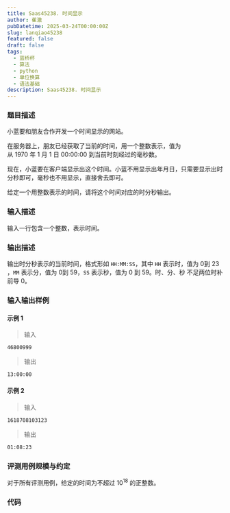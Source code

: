 ```yaml
---
title: Saas45238. 时间显示
author: 萑澈
pubDatetime: 2025-03-24T00:00:00Z
slug: lanqiao45238
featured: false
draft: false
tags:
  - 蓝桥杯
  - 算法
  - python
  - 单位换算
  - 语法基础
description: Saas45238. 时间显示
---
```

### 题目描述

小蓝要和朋友合作开发一个时间显示的网站。

在服务器上，朋友已经获取了当前的时间，用一个整数表示，值为从 1970 年 1 月 1 日 00:00:00 到当前时刻经过的毫秒数。

现在，小蓝要在客户端显示出这个时间。小蓝不用显示出年月日，只需要显示出时分秒即可，毫秒也不用显示，直接舍去即可。

给定一个用整数表示的时间，请将这个时间对应的时分秒输出。

### 输入描述

输入一行包含一个整数，表示时间。

### 输出描述

输出时分秒表示的当前时间，格式形如 `HH:MM:SS`，其中 `HH` 表示时，值为 0​​​​ 到 23​​​​，`MM` 表示分，值为 0​​​​ 到 59​​​，`SS` 表示秒，值为 0​​ 到 59​。时、分、秒 不足两位时补前导 0。

### 输入输出样例

#### 示例 1

> 输入

```txt
46800999
```

> 输出

```txt
13:00:00
```

#### 示例 2

> 输入

```txt
1618708103123
```

> 输出

```txt
01:08:23
```

### 评测用例规模与约定

对于所有评测用例，给定的时间为不超过 $10^{18}$ 的正整数。
### 代码

```python

```